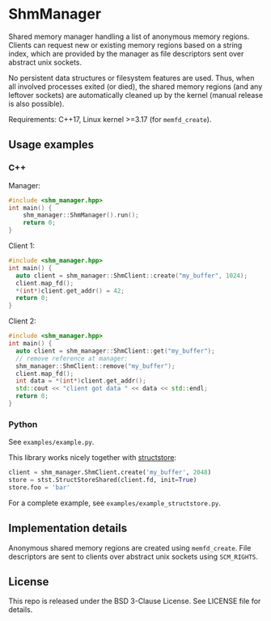 # ShmManager

Shared memory manager handling a list of anonymous memory regions. Clients can
request new or existing memory regions based on a string index, which are
provided by the manager as file descriptors sent over abstract unix sockets.

No persistent data structures or filesystem features are used. Thus, when all
involved processes exited (or died), the shared memory regions (and any leftover
sockets) are automatically cleaned up by the kernel (manual release is also
possible).

Requirements: C++17, Linux kernel >=3.17 (for `memfd_create`).

## Usage examples

### C++

Manager:

```c++
#include <shm_manager.hpp>
int main() {
    shm_manager::ShmManager().run();
    return 0;
}
```

Client 1:

```c++
#include <shm_manager.hpp>
int main() {
  auto client = shm_manager::ShmClient::create("my_buffer", 1024);
  client.map_fd();
  *(int*)client.get_addr() = 42;
  return 0;
}
```

Client 2:

```c++
#include <shm_manager.hpp>
int main() {
  auto client = shm_manager::ShmClient::get("my_buffer");
  // remove reference at manager:
  shm_manager::ShmClient::remove("my_buffer");
  client.map_fd();
  int data = *(int*)client.get_addr();
  std::cout << "client got data " << data << std::endl;
  return 0;
}
```

### Python

See `examples/example.py`.

This library works nicely together with [structstore](https://github.com/jellysheep/structstore):

```python
client = shm_manager.ShmClient.create('my_buffer', 2048)
store = stst.StructStoreShared(client.fd, init=True)
store.foo = 'bar'
```

For a complete example, see `examples/example_structstore.py`.

## Implementation details

Anonymous shared memory regions are created using `memfd_create`. File
descriptors are sent to clients over abstract unix sockets using `SCM_RIGHTS`.

## License

This repo is released under the BSD 3-Clause License. See LICENSE file for
details.
